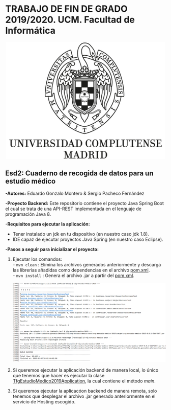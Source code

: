 # TRABAJO DE FIN DE GRADO 2019/2020. UCM. Facultad de Informática 

<p align="center">
  <img src="imgs/logo_UCM.jpg" width="500">
</p>


## Esd2: Cuaderno de recogida de datos para un estudio médico

**-Autores:** Eduardo Gonzalo Montero & Sergio Pacheco Fernández

**-Proyecto Backend:** Este repositorio contiene el proyecto Java Spring Boot el cual se trata de una API-REST implementada en el lenguaje de programación Java 8.

**-Requisitos para ejecutar la aplicación:**
  - Tener instalado un jdk en tu dispositivo (en nuestro caso jdk 1.8).
  - IDE capaz de ejecutar proyectos Java Spring (en nuestro caso Eclipse).
  
**-Pasos a seguir para inicializar el proyecto:**

  1. Ejecutar los comandos:                                                          
    - ``` mvn clean ``` : Elimina los archivos generados anteriormente y descarga las librerías añadidas como dependencias en el archivo [pom.xml](https://github.com/myscel/tfg-estudio-medico-back/tree/master/tfg-estudio-medico-2019/pom.xml).                                          
    - ``` mvn install ``` : Genera el archivo .jar a partir del [pom.xml](https://github.com/myscel/tfg-estudio-medico-back/tree/master/tfg-estudio-medico-2019/pom.xml).
     
     ![Clean Install](imgs/cleaninstall.PNG)

    
  2. Si queremos ejecutar la aplicación backend de manera local, lo único que tenemos que hacer es
ejecutar la clase [TfgEstudioMedico2019Application](https://github.com/myscel/tfg-estudio-medico-back/tree/master/tfg-estudio-medico-2019/src/main/java/com/example/tfgestudiomedico2019/TfgEstudioMedico2019Application.java), la cual contiene el método *main*.

  3. Si queremos ejecutar la aplicacóon backend de manera remota, solo tenemos que desplegar el archivo .jar generado anteriormente en el servicio de Hosting escogido.

